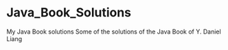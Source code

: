 # Java_Book_Solutions
My Java Book solutions
Some of the solutions of the Java Book of Y. Daniel Liang
